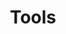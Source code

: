 ---
layout: default
title: Tools
parent: Signals
nav_order: 1
has_toc: true # on by default
has_children: true
---